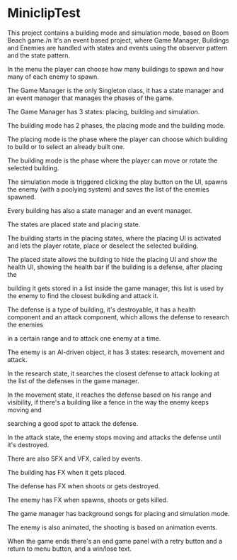 # MiniclipTest

This project contains a building mode and simulation mode, based on Boom Beach game./n
It's an event based project, where Game Manager, Buildings and Enemies are handled with states and events using the observer pattern and the state pattern.

In the menu the player can choose how many buildings to spawn and how many of each enemy to spawn.

The Game Manager is the only Singleton class, it has a state manager and an event manager that manages the phases of the game.

The Game Manager has 3 states: placing, building and simulation.

The building mode has 2 phases, the placing mode and the building mode.

The placing mode is the phase where the player can choose which building to build or to select an already built one.

The building mode is the phase where the player can move or rotate the selected building.

The simulation mode is triggered clicking the play button on the UI, spawns the enemy (with a poolying system) and saves the list of the enemies spawned.

Every building has also a state manager and an event manager.

The states are placed state and placing state.

The building starts in the placing states, where the placing UI is activated and lets the player rotate, place or deselect the selected building.

The placed state allows the building to hide the placing UI and show the health UI, showing the health bar if the building is a defense, after placing the

building it gets stored in a list inside the game manager, this list is used by the enemy to find the closest buikding and attack it.

The defense is a type of building, it's destroyable, it has a health component and an attack component, which allows the defense to research the enemies

in a certain range and to attack one enemy at a time.

The enemy is an AI-driven object, it has 3 states: research, movement and attack.

In the research state, it searches the closest defense to attack looking at the list of the defenses in the game manager.

In the movement state, it reaches the defense based on his range and visibility, if there's a building like a fence in the way the enemy keeps moving and

searching a good spot to attack the defense.

In the attack state, the enemy stops moving and attacks the defense until it's destroyed.

There are also SFX and VFX, called by events.

The building has FX when it gets placed.

The defense has FX when shoots or gets destroyed.

The enemy has FX when spawns, shoots or gets killed.

The game manager has background songs for placing and simulation mode.

The enemy is also animated, the shooting is based on animation events.

When the game ends there's an end game panel with a retry button and a return to menu button, and a win/lose text.
